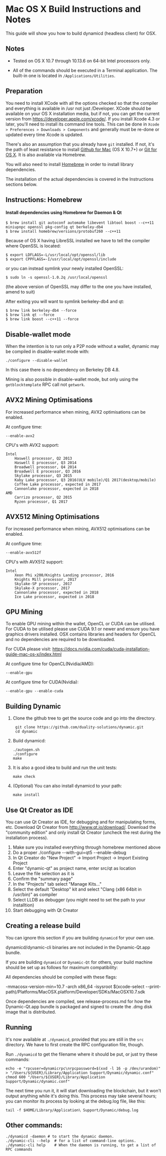 Mac OS X Build Instructions and Notes
====================================
This guide will show you how to build dynamicd (headless client) for OSX.

Notes
-----

* Tested on OS X 10.7 through 10.13.6 on 64-bit Intel processors only.

* All of the commands should be executed in a Terminal application. The
built-in one is located in `/Applications/Utilities`.

Preparation
-----------

You need to install XCode with all the options checked so that the compiler
and everything is available in /usr not just /Developer. XCode should be
available on your OS X installation media, but if not, you can get the
current version from https://developer.apple.com/xcode/. If you install
Xcode 4.3 or later, you'll need to install its command line tools. This can
be done in `Xcode > Preferences > Downloads > Components` and generally must
be re-done or updated every time Xcode is updated.

There's also an assumption that you already have `git` installed. If
not, it's the path of least resistance to install [Github for Mac](https://mac.github.com/)
(OS X 10.7+) or
[Git for OS X](https://code.google.com/p/git-osx-installer/). It is also
available via Homebrew.

You will also need to install [Homebrew](http://brew.sh) in order to install library
dependencies.

The installation of the actual dependencies is covered in the Instructions
sections below.

Instructions: Homebrew
----------------------

#### Install dependencies using Homebrew for Daemon & Qt

    $ brew install git autoconf automake libevent libtool boost --c++11 miniupnpc openssl pkg-config qt berkeley-db4
    $ brew install homebrew/versions/protobuf260 --c++11
    

Because of OS X having LibreSSL installed we have to tell the compiler where OpenSSL is located:

    $ export LDFLAGS=-L/usr/local/opt/openssl/lib
    $ export CPPFLAGS=-I/usr/local/opt/openssl/include
    
or you can instead symlink your newly installed OpenSSL:

    $ sudo ln -s openssl-1.0.2q /usr/local/openssl

(the above version of OpenSSL may differ to the one you have installed, amend to suit)

After exiting you will want to symlink berkeley-db4 and qt:

    $ brew link berkeley-db4 --force
    $ brew link qt --force
    $ brew link boost --c++11 --force    

Disable-wallet mode
--------------------
When the intention is to run only a P2P node without a wallet, dynamic may be compiled in
disable-wallet mode with:

    ./configure --disable-wallet

In this case there is no dependency on Berkeley DB 4.8.

Mining is also possible in disable-wallet mode, but only using the `getblocktemplate` RPC
call not `getwork`.

AVX2 Mining Optimisations
-------------------------
For increased performance when mining, AVX2 optimisations can be enabled. 

At configure time:

    --enable-avx2
    
CPU's with AVX2 support:

    Intel
        Haswell processor, Q2 2013
        Haswell E processor, Q3 2014
        Broadwell processor, Q4 2014
        Broadwell E processor, Q3 2016
        Skylake processor, Q3 2015
        Kaby Lake processor, Q3 2016(ULV mobile)/Q1 2017(desktop/mobile)
        Coffee Lake processor, expected in 2017
        Cannonlake processor, expected in 2018
    AMD
        Carrizo processor, Q2 2015
        Ryzen processor, Q1 2017

AVX512 Mining Optimisations
-------------------------
For increased performance when mining, AVX512 optimisations can be enabled. 

At configure time:

    --enable-avx512f
    
CPU's with AVX512 support:

    Intel
        Xeon Phi x200/Knights Landing processor, 2016
        Knights Mill processor, 2017
        Skylake-SP processor, 2017
        Skylake-X processor, 2017
        Cannonlake processor, expected in 2018
        Ice Lake processor, expected in 2018

GPU Mining
----------
To enable GPU mining within the wallet, OpenCL or CUDA can be utilised. For CUDA to be utilised please use CUDA 9.1 or newer and ensure you have graphics drivers installed. OSX contains libraries and headers for OpenCL and no dependencies are required to be downloaded.
    
For CUDA please visit: https://docs.nvidia.com/cuda/cuda-installation-guide-mac-os-x/index.html
    
At configure time for OpenCL(Nvidia/AMD):

    --enable-gpu 

At configure time for CUDA(Nvidia):

    --enable-gpu --enable-cuda
    
Building Dynamic
----------------
1. Clone the github tree to get the source code and go into the directory.

        git clone https://github.com/duality-solutions/dynamic.git
        cd dynamic

2.  Build dynamicd:

        ./autogen.sh
        ./configure
        make

3.  It is also a good idea to build and run the unit tests:

        make check

4.  (Optional) You can also install dynamicd to your path:

        make install

Use Qt Creator as IDE
------------------------
You can use Qt Creator as IDE, for debugging and for manipulating forms, etc.
Download Qt Creator from http://www.qt.io/download/. Download the "community edition" and only install Qt Creator (uncheck the rest during the installation process).

1. Make sure you installed everything through homebrew mentioned above 
2. Do a proper ./configure --with-gui=qt5 --enable-debug
3. In Qt Creator do "New Project" -> Import Project -> Import Existing Project
4. Enter "dynamic-qt" as project name, enter src/qt as location
5. Leave the file selection as it is
6. Confirm the "summary page"
7. In the "Projects" tab select "Manage Kits..."
8. Select the default "Desktop" kit and select "Clang (x86 64bit in /usr/bin)" as compiler
9. Select LLDB as debugger (you might need to set the path to your installtion)
10. Start debugging with Qt Creator

Creating a release build
------------------------
You can ignore this section if you are building `dynamicd` for your own use.

dynamicd/dynamic-cli binaries are not included in the Dynamic-Qt.app bundle.

If you are building `dynamicd` or `Dynamic-Qt` for others, your build machine should be set up
as follows for maximum compatibility:

All dependencies should be compiled with these flags:

 -mmacosx-version-min=10.7
 -arch x86_64
 -isysroot $(xcode-select --print-path)/Platforms/MacOSX.platform/Developer/SDKs/MacOSX10.7.sdk

Once dependencies are compiled, see release-process.md for how the Dynamic-Qt.app
bundle is packaged and signed to create the .dmg disk image that is distributed.

Running
-------

It's now available at `./dynamicd`, provided that you are still in the `src`
directory. We have to first create the RPC configuration file, though.

Run `./dynamicd` to get the filename where it should be put, or just try these
commands:

    echo -e "rpcuser=dynamicrpc\nrpcpassword=$(xxd -l 16 -p /dev/urandom)" > "/Users/${USER}/Library/Application Support/Dynamic/dynamic.conf"
    chmod 600 "/Users/${USER}/Library/Application Support/Dynamic/dynamic.conf"

The next time you run it, it will start downloading the blockchain, but it won't
output anything while it's doing this. This process may take several hours;
you can monitor its process by looking at the debug.log file, like this:

    tail -f $HOME/Library/Application\ Support/Dynamic/debug.log

Other commands:
-------

    ./dynamicd -daemon # to start the dynamic daemon.
    ./dynamic-cli --help  # for a list of command-line options.
    ./dynamic-cli help    # When the daemon is running, to get a list of RPC commands
